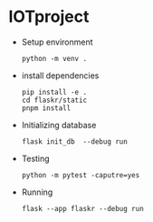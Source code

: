 # IOTproject


<ul>
  <li>Setup environment</li>
  
  ``python -m venv .``
  <li>install dependencies</li>

  ``pip install -e . `` <br />
  ``cd flaskr/static`` <br />
  ``pnpm install``
  <li>Initializing database</li>

  ``flask init_db  --debug run``
  <li>Testing</li>
  
``python -m pytest -caputre=yes``
  <li>Running</li>

``flask --app flaskr --debug run``

